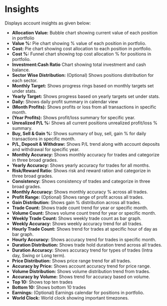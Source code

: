 # **Insights**

Displays account insights as given below:
  - **Allocation Value:** Bubble chart showing current value of each position in portfolio
  - **Value %:** Pie chart showing % value of each position in portfolio.
  - **Cost:** Pie chart showing cost allocation to each position in portfolio.
  - **Cost %:** Funnel chart showing top cost allocation % for positions in portfolio.
  - **Investment:Cash Ratio** Chart showing total investment and cash balance.
  - **Sector Wise Distribution:** (Optional) Shows positions distribution for each sector.
  - **Monthly Target:** Shows progress rings based on monthly targets set under stats.
  - **Yearly Target:** Shows progress based on yearly targets set under stats.
  - **Daily:** Shows daily profit summary in calendar view
  - **(Month Profits):** Shows profits or loss from all transactions in specific month.
  - **(Year Profits):** Shows profit/loss summary for specific year.
  - **Unrealized P/L %:** Shows all current positions unrealized profit/loss % summary.
  - **Buy, Sell & Gain %:** Shows summary of buy, sell, gain % for daily transactions in specific month.
  - **P/L, Deposit & Withdraw:** Shows P/L trend along with account deposits and withdrawal for specific year.
  - **Monthly Accuracy:** Shows monthly accuracy for trades and categorize in three broad grades.
  - **Yearly Accuracy:** Shows yearly accuracy for trades for all months.
  - **Risk/Reward Ratio:** Shows risk and reward ration and categorize in three broad grades.
  - **Consistency:** Shows consistency of trades and categorize in three broad grades.
  - **Monthly Accuracy:** Shows monthly accuracy % across all trades.
  - **Profit Range:** (Optional) Shows range of profit across all trades.
  - **Gain Distribution:** Shows gain % distribution across all trades.
  - **Trade Count:** Shows trade count trend for year or specific month.
  - **Volume Count:** Shows volume count trend for year or specific month.
  - **Weekly Trade Count:** Shows weekly trade count as bar graph.
  - **Weekly Accuracy:** Shows weekly accuracy trend for all trades.
  - **Hourly Trade Count:** Shows trend for trades at specific hour of day as bar graph.
  - **Hourly Accuracy:** Shows accuracy trend for trades in specific month.
  - **Duration Distribution:** Shows trade hold duration trend across all trades. 
  - **Duration Accuracy:** Shows accuracy trend for types of trades (Intra day, Swing or Long term).
  - **Price Distribution:** Shows price range trend for all trades.
  - **Accuracy by Price:** Shows account accuracy trend for price range.
  - **Volume Distribution:** Shows volume distribution trend from trades.
  - **Accuracy by Volume:** Shows trend for accuracy based on volume.
  - **Top 10:** Shows top ten trades
  - **Bottom 10:** Shows bottom 10 trades
  - **Earnings:** (Optional) Earnings calendar for positions in portfolio.
  - **World Clock:** World clock showing important timezones.

